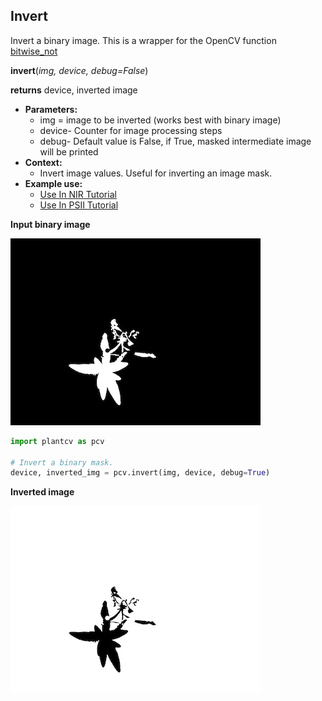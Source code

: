 ## Invert

Invert a binary image. This is a wrapper for the OpenCV function [bitwise_not](http://docs.opencv.org/2.4/modules/core/doc/operations_on_arrays.html#bitwise-not)

**invert**(*img, device, debug=False*)

**returns** device, inverted image

- **Parameters:**
    - img = image to be inverted (works best with binary image)
    - device- Counter for image processing steps
    - debug- Default value is False, if True, masked intermediate image will be printed
- **Context:**
    - Invert image values. Useful for inverting an image mask.
- **Example use:**
    - [Use In NIR Tutorial](nir_tutorial.md)
    - [Use In PSII Tutorial](psII_tutorial.md)
    
**Input binary image**

![Screenshot](img/documentation_images/invert/binary_image.jpg)

```python
import plantcv as pcv

# Invert a binary mask.
device, inverted_img = pcv.invert(img, device, debug=True)
```

**Inverted image**

![Screenshot](img/documentation_images/invert/inverted_image.jpg)
